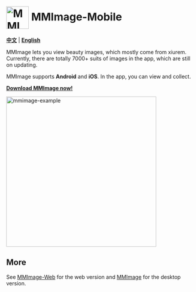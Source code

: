 # <img src="https://github.com/user-attachments/assets/44118e37-44e6-484b-9e78-bf3cee18c0d6" width="60px" align="center" alt="MMImage icon" /> MMImage-Mobile

[**中文**](https://github.com/gaspardruan/MMImage-Mobile) | [**English**](https://github.com/gaspardruan/MMImage-Mobile/blob/main/README-EN.md)

MMImage lets you view beauty images, which mostly come from xiurem.
Currently, there are totally 7000+ suits of images in the app, which
are still on updating.

MMImage supports **Android** and **iOS**. In the app, you can view and collect.

**[Download MMImage now!](https://github.com/gaspardruan/MMImage-Mobile/releases)**

<img width="400px" align="center" alt="mmimage-example" src="https://github.com/user-attachments/assets/1357e502-466a-4a26-b9b4-c4bb8a35edab" />

## More

See [MMImage-Web](https://github.com/gaspardruan/MMImage-Web) for the web version and [MMImage](https://github.com/gaspardruan/MMImage) for the desktop version.
